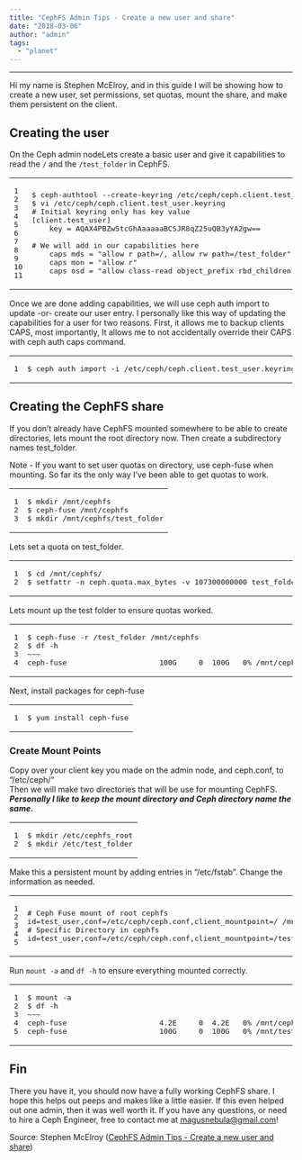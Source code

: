 ```yaml
---
title: "CephFS Admin Tips - Create a new user and share"
date: "2018-03-06"
author: "admin"
tags: 
  - "planet"
---
```


* * *

Hi my name is Stephen McElroy, and in this guide I will be showing how to create a new user, set permissions, set quotas, mount the share, and make them persistent on the client.

## Creating the user

On the Ceph admin nodeLets create a basic user and give it capabilities to read the `/` and the `/test_folder` in CephFS.

<table><tbody><tr><td class="gutter"><pre><div class="line">1</div><div class="line">2</div><div class="line">3</div><div class="line">4</div><div class="line">5</div><div class="line">6</div><div class="line">7</div><div class="line">8</div><div class="line">9</div><div class="line">10</div><div class="line">11</div></pre></td><td class="code"><pre><div class="line">$ ceph-authtool --create-keyring /etc/ceph/ceph.client.test_user.keyring --gen-key -n client.test_user</div><div class="line">$ vi /etc/ceph/ceph.client.test_user.keyring</div><div class="line"></div><div class="line"># Initial keyring only has key value</div><div class="line">[client.test_user]</div><div class="line">    key = AQAX4PBZw5tcGhAaaaaaBCSJR8qZ25uQB3yYA2gw==</div><div class="line">    </div><div class="line"># We will add in our capabilities here</div><div class="line">    caps mds = "allow r path=/, allow rw path=/test_folder"</div><div class="line">    caps mon = "allow r"</div><div class="line">    caps osd = "allow class-read object_prefix rbd_children, allow rw pool=cephfs_data"</div></pre></td></tr></tbody></table>

Once we are done adding capabilities, we will use ceph auth import to update -or- create our user entry. I personally like this way of updating the capabilities for a user for two reasons. First, it allows me to backup clients CAPS, most importantly, It allows me to not accidentally override their CAPS with ceph auth caps command.  

<table><tbody><tr><td class="gutter"><pre><div class="line">1</div></pre></td><td class="code"><pre><div class="line">$ ceph auth import -i /etc/ceph/ceph.client.test_user.keyring</div></pre></td></tr></tbody></table>

## Creating the CephFS share

If you don’t already have CephFS mounted somewhere to be able to create directories, lets mount the root directory now. Then create a subdirectory names test\_folder.

Note - If you want to set user quotas on directory, use ceph-fuse when mounting. So far its the only way I’ve been able to get quotas to work.

<table><tbody><tr><td class="gutter"><pre><div class="line">1</div><div class="line">2</div><div class="line">3</div></pre></td><td class="code"><pre><div class="line">$ mkdir /mnt/cephfs</div><div class="line">$ ceph-fuse /mnt/cephfs</div><div class="line">$ mkdir /mnt/cephfs/test_folder</div></pre></td></tr></tbody></table>

Lets set a quota on test\_folder.

<table><tbody><tr><td class="gutter"><pre><div class="line">1</div><div class="line">2</div></pre></td><td class="code"><pre><div class="line">$ cd /mnt/cephfs/</div><div class="line">$ setfattr -n ceph.quota.max_bytes -v 107300000000 test_folder</div></pre></td></tr></tbody></table>

Lets mount up the test folder to ensure quotas worked.

<table><tbody><tr><td class="gutter"><pre><div class="line">1</div><div class="line">2</div><div class="line">3</div><div class="line">4</div></pre></td><td class="code"><pre><div class="line">$ ceph-fuse -r /test_folder /mnt/cephfs</div><div class="line">$ df -h</div><div class="line">~~~</div><div class="line">ceph-fuse                     100G     0  100G   0% /mnt/cephfs</div></pre></td></tr></tbody></table>

Next, install packages for ceph-fuse

<table><tbody><tr><td class="gutter"><pre><div class="line">1</div></pre></td><td class="code"><pre><div class="line">$ yum install ceph-fuse</div></pre></td></tr></tbody></table>

### Create Mount Points

Copy over your client key you made on the admin node, and ceph.conf, to “/etc/ceph/“  
Then we will make two directories that will be use for mounting CephFS.  
**_Personally I like to keep the mount directory and Ceph directory name the same._**

<table><tbody><tr><td class="gutter"><pre><div class="line">1</div><div class="line">2</div></pre></td><td class="code"><pre><div class="line">$ mkdir /etc/cephfs_root</div><div class="line">$ mkdir /etc/test_folder</div></pre></td></tr></tbody></table>

Make this a persistent mount by adding entries in “/etc/fstab”. Change the information as needed.

<table><tbody><tr><td class="gutter"><pre><div class="line">1</div><div class="line">2</div><div class="line">3</div><div class="line">4</div><div class="line">5</div></pre></td><td class="code"><pre><div class="line"># Ceph Fuse mount of root cephfs</div><div class="line">id=test_user,conf=/etc/ceph/ceph.conf,client_mountpoint=/ /mnt/cephfs_root fuse.ceph noatime 0 0</div><div class="line"></div><div class="line"># Specific Directory in cephfs</div><div class="line">id=test_user,conf=/etc/ceph/ceph.conf,client_mountpoint=/test_folder /mnt/test_folder fuse.ceph noatime 0 0</div></pre></td></tr></tbody></table>

Run `mount -a` and `df -h` to ensure everything mounted correctly.

<table><tbody><tr><td class="gutter"><pre><div class="line">1</div><div class="line">2</div><div class="line">3</div><div class="line">4</div><div class="line">5</div></pre></td><td class="code"><pre><div class="line">$ mount -a</div><div class="line">$ df -h</div><div class="line">~~~</div><div class="line">ceph-fuse                     4.2E     0  4.2E   0% /mnt/cephfs_root</div><div class="line">ceph-fuse                     100G     0  100G   0% /mnt/test_folder</div></pre></td></tr></tbody></table>

## Fin

There you have it, you should now have a fully working CephFS share. I hope this helps out peeps and makes like a little easier. If this even helped out one admin, then it was well worth it. If you have any questions, or need to hire a Ceph Engineer, free to contact me at magusnebula@gmail.com!

Source: Stephen McElroy ([CephFS Admin Tips - Create a new user and share](http://obsidiancreeper.com/2018/03/06/CephFS-Admin-Tips-Create-a-new-user-and-share/))

